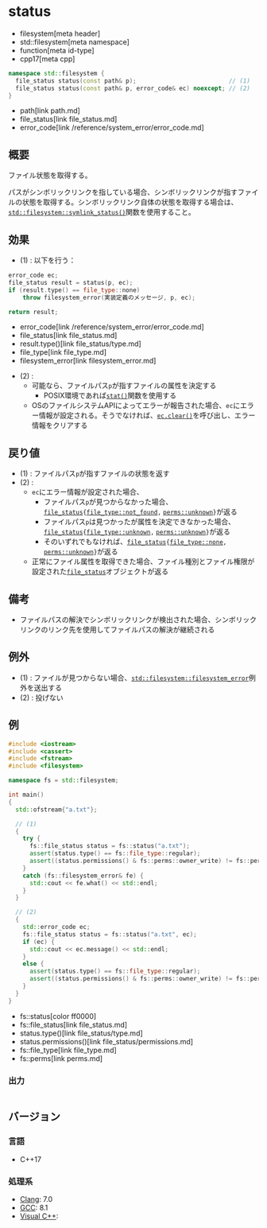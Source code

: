 # status
* filesystem[meta header]
* std::filesystem[meta namespace]
* function[meta id-type]
* cpp17[meta cpp]

```cpp
namespace std::filesystem {
  file_status status(const path& p);                          // (1)
  file_status status(const path& p, error_code& ec) noexcept; // (2)
}
```
* path[link path.md]
* file_status[link file_status.md]
* error_code[link /reference/system_error/error_code.md]

## 概要
ファイル状態を取得する。

パスがシンボリックリンクを指している場合、シンボリックリンクが指すファイルの状態を取得する。シンボリックリンク自体の状態を取得する場合は、[`std::filesystem::symlink_status()`](symlink_status.md)関数を使用すること。


## 効果
- (1) : 以下を行う：

```cpp
error_code ec;
file_status result = status(p, ec);
if (result.type() == file_type::none)
    throw filesystem_error(実装定義のメッセージ, p, ec);

return result;
```
* error_code[link /reference/system_error/error_code.md]
* file_status[link file_status.md]
* result.type()[link file_status/type.md]
* file_type[link file_type.md]
* filesystem_error[link filesystem_error.md]

- (2) :
    - 可能なら、ファイルパス`p`が指すファイルの属性を決定する
        - POSIX環境であれば[`stat()`](https://web.archive.org/web/20230827123440/https://linuxjm.osdn.jp/html/LDP_man-pages/man2/stat.2.html)関数を使用する
    - OSのファイルシステムAPIによってエラーが報告された場合、`ec`にエラー情報が設定される。そうでなければ、[`ec.clear()`](/reference/system_error/error_code/clear.md)を呼び出し、エラー情報をクリアする


## 戻り値
- (1) : ファイルパス`p`が指すファイルの状態を返す
- (2) :
    - `ec`にエラー情報が設定された場合、
        - ファイルパス`p`が見つからなかった場合、[`file_status`](file_status.md)`{`[`file_type::not_found`](file_type.md)`,` [`perms::unknown`](perms.md)`}`が返る
        - ファイルパス`p`は見つかったが属性を決定できなかった場合、[`file_status`](file_status.md)`{`[`file_type::unknown`](file_type.md)`,` [`perms::unknown`](perms.md)`}`が返る
        - そのいずれでもなければ、[`file_status`](file_status.md)`{`[`file_type::none`](file_type.md)`,` [`perms::unknown`](perms.md)`}`が返る
    - 正常にファイル属性を取得できた場合、ファイル種別とファイル権限が設定された[`file_status`](file_status.md)オブジェクトが返る


## 備考
- ファイルパスの解決でシンボリックリンクが検出された場合、シンボリックリンクのリンク先を使用してファイルパスの解決が継続される


## 例外
- (1) : ファイルが見つからない場合、[`std::filesystem::filesystem_error`](filesystem_error.md)例外を送出する
- (2) : 投げない


## 例
```cpp example
#include <iostream>
#include <cassert>
#include <fstream>
#include <filesystem>

namespace fs = std::filesystem;

int main()
{
  std::ofstream{"a.txt"};

  // (1)
  {
    try {
      fs::file_status status = fs::status("a.txt");
      assert(status.type() == fs::file_type::regular);
      assert((status.permissions() & fs::perms::owner_write) != fs::perms::none);
    }
    catch (fs::filesystem_error& fe) {
      std::cout << fe.what() << std::endl;
    }
  }

  // (2)
  {
    std::error_code ec;
    fs::file_status status = fs::status("a.txt", ec);
    if (ec) {
      std::cout << ec.message() << std::endl;
    }
    else {
      assert(status.type() == fs::file_type::regular);
      assert((status.permissions() & fs::perms::owner_write) != fs::perms::none);
    }
  }
}
```
* fs::status[color ff0000]
* fs::file_status[link file_status.md]
* status.type()[link file_status/type.md]
* status.permissions()[link file_status/permissions.md]
* fs::file_type[link file_type.md]
* fs::perms[link perms.md]

### 出力
```
```

## バージョン
### 言語
- C++17

### 処理系
- [Clang](/implementation.md#clang): 7.0
- [GCC](/implementation.md#gcc): 8.1
- [Visual C++](/implementation.md#visual_cpp):

